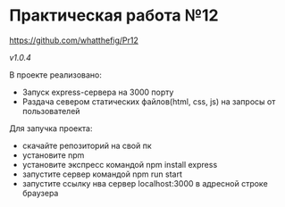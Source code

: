 <h1>Практическая работа №12</h1>

https://github.com/whatthefig/Pr12

*v1.0.4*

В проекте реализовано:

- Запуск express-сервера на 3000 порту
- Раздача севером статических файлов(html, css, js) на запросы от пользователей

Для запучка проекта:

- скачайте репозиторий на свой пк
- установите npm
- установите экспресс командой npm install express
- запустите сервер командой npm run start
- запустите ссылку нва сервер localhost:3000 в адресной строке браузера
